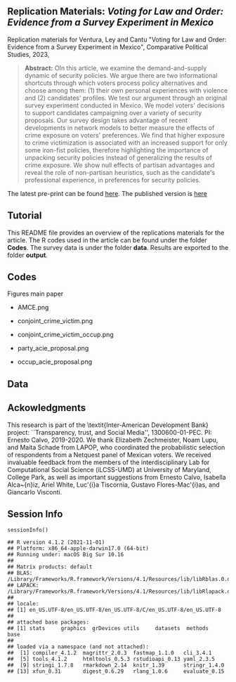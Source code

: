 ## Replication Materials: _Voting for Law and Order: Evidence from a Survey Experiment in Mexico_

Replication materials for Ventura, Ley and Cantu "Voting for Law and Order: Evidence from a Survey Experiment in Mexico", Comparative Political Studies, 2023,

> __Abstract:__
> OIn this article, we examine the demand-and-supply dynamic of security policies. We argue there are two informational shortcuts through which voters process policy alternatives and choose among them: (1) their own personal experiences with violence and (2) candidates' profiles. We test our argument through an original survey experiment conducted in Mexico. We model voters' decisions to support candidates campaigning over a variety of security proposals. Our survey design takes advantage of recent developments in network models to better measure the effects of crime exposure on voters' preferences. We find that higher exposure to crime victimization is associated with an increased support for only some iron-fist policies, therefore highlighting the importance of unpacking security policies instead of generalizing the results of crime exposure.  We show null effects of partisan advantages and reveal the role of non-partisan heuristics, such as the candidate's professional experience, in preferences for security policies.


The latest pre-print can be found [here](). The published version is [here]()

## Tutorial 

This README file provides an overview of the replications materials for the article. The R codes used in the article can be found under the folder **Codes**. The survey data is under the folder **data**. Results are exported to the folder **output**. 


## Codes

Figures main paper

- AMCE.png

- conjoint_crime_victim.png

- conjoint_crime_victim_occup.png

- party_acie_proposal.png

- occup_acie_proposal.png


## Data


## Ackowledgments

This research is part of the \textit{Inter-American Development Bank} project: ``Transparency, trust, and Social Media'', 1300600-01-PEC. PI: Ernesto Calvo, 2019-2020. We thank Elizabeth Zechmeister, Noam Lupu, and Maita Schade from LAPOP, who coordinated the probabilistic selection of respondents from a Netquest panel of Mexican voters. We received invaluable feedback from the members of the interdisciplinary Lab for Computational Social Science (iLCSS-UMD) at University of Maryland, College Park, as well as important suggestions from Ernesto Calvo, Isabella Alca\~{n}iz, Ariel White, Luc\'{i}a Tiscornia, Gustavo Flores-Mac\'{i}as, and Giancarlo Visconti.


## Session Info

    sessionInfo()

    ## R version 4.1.2 (2021-11-01)
    ## Platform: x86_64-apple-darwin17.0 (64-bit)
    ## Running under: macOS Big Sur 10.16
    ## 
    ## Matrix products: default
    ## BLAS:   /Library/Frameworks/R.framework/Versions/4.1/Resources/lib/libRblas.0.dylib
    ## LAPACK: /Library/Frameworks/R.framework/Versions/4.1/Resources/lib/libRlapack.dylib
    ## 
    ## locale:
    ## [1] en_US.UTF-8/en_US.UTF-8/en_US.UTF-8/C/en_US.UTF-8/en_US.UTF-8
    ## 
    ## attached base packages:
    ## [1] stats     graphics  grDevices utils     datasets  methods   base     
    ## 
    ## loaded via a namespace (and not attached):
    ##  [1] compiler_4.1.2  magrittr_2.0.3  fastmap_1.1.0   cli_3.4.1      
    ##  [5] tools_4.1.2     htmltools_0.5.3 rstudioapi_0.13 yaml_2.3.5     
    ##  [9] stringi_1.7.8   rmarkdown_2.14  knitr_1.39      stringr_1.4.0  
    ## [13] xfun_0.31       digest_0.6.29   rlang_1.0.6     evaluate_0.15
